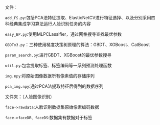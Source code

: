 文件：

`add_FS.py`:包括PCA法特征提取、ElasticNetCV进行特征选择、以及分别采用四种经典集成学习算法运行人脸识别任务的内容

`easy_BP.py`:使用MLPCLassifier，通过网格搜寻查找最优参数

`GBDTx3.py`：三种使用梯度决策树原理的算法：GBDT、XGBoost、CatBoost

`param_search.py`:进行GBDT、XGBoost的最优参数搜寻

`util.py`:包含提取标签、标签编码等一系列预测处理函数

`img.npy`:将原始图像数据所有像素值的存储序列

`pca_img.npy`:通过PCA法提取特征后得到的数据序列

文件夹：（人脸图像识别）

`face->rawdata`:人脸识别数据集原始像素编码数据

`face->faceDR、faceDS`:数据集有数据对于标签


